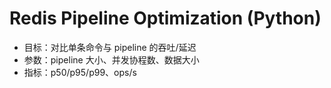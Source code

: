 # Redis Pipeline Optimization (Python)

- 目标：对比单条命令与 pipeline 的吞吐/延迟
- 参数：pipeline 大小、并发协程数、数据大小
- 指标：p50/p95/p99、ops/s
